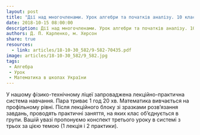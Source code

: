 ```yaml
---
layout: post
title: "Дії над многочленами. Урок алгебри та початків аналізу. 10 клас"
date: 2018-10-15 08:00:00
description: Дії над многочленами. Урок алгебри та початків аналізу. 10 клас
authors: Д. П. Карпенко, м. Херсон
share: true
resources:
  - link: articles/18-10-30_582/9-582-70435.pdf
image: articles/18-10-30_582/9_582.jpg
tags:
 - Алгебра
 - Урок
 - Математика в школах України
---
```


У нашому фізико-технічному ліцеї запроваджена лекційно-практична система навчання. Пара триває 1 год 20 хв. Математика вивчається на профільному рівні. Після лекційного блоку зі зразками розв’язання завдань, проводять практичні заняття, на яких клас об’єднується в групи. Вашій увазі пропонуємо конспект третього уроку в системі з трьох за цією темою (1 лекція і 2 практики).
